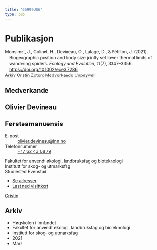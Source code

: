 ```yaml
---
title: "65999US6"
type: pub
---
```

<h1>Publikasjon</h1>
<article id="csl-bib-container-65999US6" class="csl-bib-container">
  <div class="csl-bib-body" style="line-height: 1.35; padding-left: 1em; text-indent:-1em;">
  <div class="csl-entry">Monsimet, J., Colinet, H., Devineau, O., Lafage, D., &amp; P&#xE9;tillon, J. (2021). Biogeographic position and body size jointly set lower thermal limits of wandering spiders. <i>Ecology and Evolution</i>, <i>11</i>(7), 3347&#x2013;3356. <a href="https://doi.org/10.1002/ece3.7286">https://doi.org/10.1002/ece3.7286</a></div>
</div>
  <div class="csl-bib-buttons">
    <a href="#taxonomy-article-65999US6" class="csl-bib-button">Arkiv</a>
    <a href alt="Cristin URL" class="csl-bib-button">Cristin</a>
    <a href alt="Zotero URL" class="csl-bib-button">Zotero</a>
    <a href="#contributors-article-65999US6" class="csl-bib-button">Medverkande</a>
    <a href="https://onlinelibrary.wiley.com/doi/pdfdirect/10.1002/ece3.7286" class="csl-bib-button">Unpaywall</a>
  </div>
  <div id="csl-bib-meta-container-65999US6"></div>
</article>
<div id="csl-bib-meta-65999US6" class="csl-bib-meta">
  <article id="contributors-article-65999US6" class="contributors-article">
    <h1>Medverkande</h1>
    <div class="personas">
<div class="vrtx-hinn-person-card">
<div class="photo">
<i class="lar la-user-circle missing-person"></i>
</div>
<div class="info">
<hgroup><h1>Olivier Devineau</h1>
<h2>Førsteamanuensis</h2>
</hgroup><dl>
<dt>E-post</dt>
<dd>
<a href="mailto:olivier.devineau@inn.no">olivier.devineau@inn.no</a>
</dd>
<dt>Telefonnummer</dt>
<dd><a href="tel:+4762430879">
+47 62 43 08 79
</a></dd>
</dl>
<p>
Fakultet for anvendt økologi, landbruksfag og bioteknologi<br>
Institutt for skog- og utmarksfag<br>
Studiested Evenstad
</p>
<ul class="vrtx-hinn-links">
<li><a href="https://www.inn.no/finn-en-ansatt/olivier-devineau.html#vrtx-hinn-addresses">Se adresser</a></li>
<li><a href="https://www.inn.no/finn-en-ansatt/olivier-devineau.html?vrtx=vcf">Last ned visittkort</a></li>
</ul>
</div>
</div>
<a href="https://app.cristin.no/persons/show.jsf?id=598473" alt="Cristin URL" class="personas-cristin">Cristin</a>
</div>
  </article>
  <article id="taxonomy-article-65999US6" class="taxonomy-article">
    <h1>Arkiv</h1>
    <ul>
      <li>Høgskolen i Innlandet</li>
      <li>Fakultet for anvendt økologi, landbruksfag og bioteknologi</li>
      <li>Institutt for skog- og utmarksfag</li>
      <li>2021</li>
      <li>Mars</li>
    </ul>
  </article>
</div>

